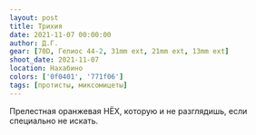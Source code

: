 ```yaml
---
layout: post
title: Трихия
date: 2021-11-07 00:00:00
author: Д.Г.
gear: [70D, Гелиос 44-2, 31mm ext, 21mm ext, 13mm ext]
shoot_date: 2021-11-07
location: Нахабино
colors: ['0f0401', '771f06']
tags: [протисты, миксомицеты]
---
```

Прелестная оранжевая НЁХ, которую и не разглядишь, если специально не искать.
